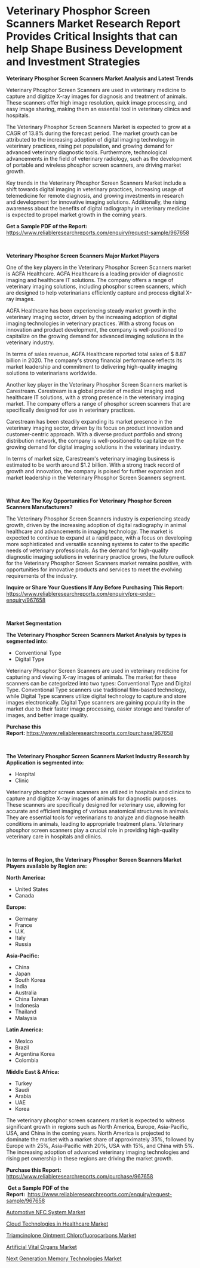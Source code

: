 <p><h1>Veterinary Phosphor Screen Scanners Market Research Report Provides Critical Insights that can help Shape Business Development and Investment Strategies</h1></p><p><strong>Veterinary Phosphor Screen Scanners Market Analysis and Latest Trends</strong></p>
<p><p>Veterinary Phosphor Screen Scanners are used in veterinary medicine to capture and digitize X-ray images for diagnosis and treatment of animals. These scanners offer high image resolution, quick image processing, and easy image sharing, making them an essential tool in veterinary clinics and hospitals.</p><p>The Veterinary Phosphor Screen Scanners Market is expected to grow at a CAGR of 13.8% during the forecast period. The market growth can be attributed to the increasing adoption of digital imaging technology in veterinary practices, rising pet population, and growing demand for advanced veterinary diagnostic tools. Furthermore, technological advancements in the field of veterinary radiology, such as the development of portable and wireless phosphor screen scanners, are driving market growth.</p><p>Key trends in the Veterinary Phosphor Screen Scanners Market include a shift towards digital imaging in veterinary practices, increasing usage of telemedicine for remote diagnosis, and growing investments in research and development for innovative imaging solutions. Additionally, the rising awareness about the benefits of digital radiography in veterinary medicine is expected to propel market growth in the coming years.</p></p>
<p><strong>Get a Sample PDF of the Report:&nbsp;</strong> <a href="https://www.reliableresearchreports.com/enquiry/request-sample/967658">https://www.reliableresearchreports.com/enquiry/request-sample/967658</a></p>
<p>&nbsp;</p>
<p><strong>Veterinary Phosphor Screen Scanners Major Market Players</strong></p>
<p><p>One of the key players in the Veterinary Phosphor Screen Scanners market is AGFA Healthcare. AGFA Healthcare is a leading provider of diagnostic imaging and healthcare IT solutions. The company offers a range of veterinary imaging solutions, including phosphor screen scanners, which are designed to help veterinarians efficiently capture and process digital X-ray images.</p><p>AGFA Healthcare has been experiencing steady market growth in the veterinary imaging sector, driven by the increasing adoption of digital imaging technologies in veterinary practices. With a strong focus on innovation and product development, the company is well-positioned to capitalize on the growing demand for advanced imaging solutions in the veterinary industry.</p><p>In terms of sales revenue, AGFA Healthcare reported total sales of $ 8.87 billion in 2020. The company's strong financial performance reflects its market leadership and commitment to delivering high-quality imaging solutions to veterinarians worldwide.</p><p>Another key player in the Veterinary Phosphor Screen Scanners market is Carestream. Carestream is a global provider of medical imaging and healthcare IT solutions, with a strong presence in the veterinary imaging market. The company offers a range of phosphor screen scanners that are specifically designed for use in veterinary practices.</p><p>Carestream has been steadily expanding its market presence in the veterinary imaging sector, driven by its focus on product innovation and customer-centric approach. With a diverse product portfolio and strong distribution network, the company is well-positioned to capitalize on the growing demand for digital imaging solutions in the veterinary industry.</p><p>In terms of market size, Carestream's veterinary imaging business is estimated to be worth around $1.2 billion. With a strong track record of growth and innovation, the company is poised for further expansion and market leadership in the Veterinary Phosphor Screen Scanners segment.</p></p>
<p>&nbsp;</p>
<p><strong>What Are The Key Opportunities For Veterinary Phosphor Screen Scanners Manufacturers?</strong></p>
<p><p>The Veterinary Phosphor Screen Scanners industry is experiencing steady growth, driven by the increasing adoption of digital radiography in animal healthcare and advancements in imaging technology. The market is expected to continue to expand at a rapid pace, with a focus on developing more sophisticated and versatile scanning systems to cater to the specific needs of veterinary professionals. As the demand for high-quality diagnostic imaging solutions in veterinary practice grows, the future outlook for the Veterinary Phosphor Screen Scanners market remains positive, with opportunities for innovative products and services to meet the evolving requirements of the industry.</p></p>
<p><strong>Inquire or Share Your Questions If Any Before Purchasing This Report:</strong> <a href="https://www.reliableresearchreports.com/enquiry/pre-order-enquiry/967658">https://www.reliableresearchreports.com/enquiry/pre-order-enquiry/967658</a></p>
<p>&nbsp;</p>
<p><strong>Market Segmentation</strong></p>
<p><strong>The Veterinary Phosphor Screen Scanners Market Analysis by types is segmented into:</strong></p>
<p><ul><li>Conventional Type</li><li>Digital Type</li></ul></p>
<p><p>Veterinary Phosphor Screen Scanners are used in veterinary medicine for capturing and viewing X-ray images of animals. The market for these scanners can be categorized into two types: Conventional Type and Digital Type. Conventional Type scanners use traditional film-based technology, while Digital Type scanners utilize digital technology to capture and store images electronically. Digital Type scanners are gaining popularity in the market due to their faster image processing, easier storage and transfer of images, and better image quality.</p></p>
<p><strong>Purchase this Report:&nbsp;</strong><a href="https://www.reliableresearchreports.com/purchase/967658">https://www.reliableresearchreports.com/purchase/967658</a></p>
<p>&nbsp;</p>
<p><strong>The Veterinary Phosphor Screen Scanners Market Industry Research by Application is segmented into:</strong></p>
<p><ul><li>Hospital</li><li>Clinic</li></ul></p>
<p><p>Veterinary phosphor screen scanners are utilized in hospitals and clinics to capture and digitize X-ray images of animals for diagnostic purposes. These scanners are specifically designed for veterinary use, allowing for accurate and efficient imaging of various anatomical structures in animals. They are essential tools for veterinarians to analyze and diagnose health conditions in animals, leading to appropriate treatment plans. Veterinary phosphor screen scanners play a crucial role in providing high-quality veterinary care in hospitals and clinics.</p></p>
<p>&nbsp;</p>
<p><strong>In terms of Region, the Veterinary Phosphor Screen Scanners Market Players available by Region are:</strong></p>
<p>
    <p> <strong> North America: </strong>
        <ul>
            <li>United States</li>
            <li>Canada</li>
        </ul>
        </p> 
    <p> <strong> Europe: </strong>
        <ul>
            <li>Germany</li>
            <li>France</li>
            <li>U.K.</li>
            <li>Italy</li>
            <li>Russia</li>
        </ul>
        </p> 
    <p> <strong> Asia-Pacific: </strong>
        <ul>
            <li>China</li>
            <li>Japan</li>
            <li>South Korea</li>
            <li>India</li>
            <li>Australia</li>
            <li>China Taiwan</li>
            <li>Indonesia</li>
            <li>Thailand</li>
            <li>Malaysia</li>
        </ul>
        </p> 
    <p> <strong> Latin America: </strong>
        <ul>
            <li>Mexico</li>
            <li>Brazil</li>
            <li>Argentina Korea</li>
            <li>Colombia</li>
        </ul>
        </p> 
    <p> <strong> Middle East & Africa: </strong>
        <ul>
            <li>Turkey</li>
            <li>Saudi</li>
            <li>Arabia</li>
            <li>UAE</li>
            <li>Korea</li>
        </ul>
    </p>
    </p>
<p><p>The veterinary phosphor screen scanners market is expected to witness significant growth in regions such as North America, Europe, Asia-Pacific, USA, and China in the coming years. North America is projected to dominate the market with a market share of approximately 35%, followed by Europe with 25%, Asia-Pacific with 20%, USA with 15%, and China with 5%. The increasing adoption of advanced veterinary imaging technologies and rising pet ownership in these regions are driving the market growth.</p></p>
<p><strong>Purchase this Report: </strong><a href="https://www.reliableresearchreports.com/purchase/967658">https://www.reliableresearchreports.com/purchase/967658</a></p>
<p>&nbsp;<strong>Get a Sample PDF of the Report:&nbsp;&nbsp;</strong><a href="https://www.reliableresearchreports.com/enquiry/request-sample/967658">https://www.reliableresearchreports.com/enquiry/request-sample/967658</a></p>
<p><strong></strong></p>
<p><p><a href="https://view.publitas.com/reportprime-1/decoding-the-automotive-nfc-system-market-a-deep-dive-into-the-latest-market-trends-market-segmentation-and-competitive-analysis/">Automotive NFC System Market</a></p><p><a href="https://summer-dogwood-3e9.notion.site/Global-Cloud-Technologies-in-Healthcare-Market-by-Types-Applications-and-Major-Players-with-Regio-309c2a884cad466fa72d845a8816e018">Cloud Technologies in Healthcare Market</a></p><p><a href="https://forested-sushi-9b0.notion.site/Triamcinolone-Ointment-Chlorofluorocarbons-Market-Challenges-Opportunities-and-Growth-Drivers-and-e3bd45836e6845fe84d71ac4894ed3b7">Triamcinolone Ointment Chlorofluorocarbons Market</a></p><p><a href="https://lydian-appliance-61d.notion.site/Artificial-Vital-Organs-Market-Offers-Provide-Insightful-Data-for-the-Time-Period-from-2024-to-2031--8ae70c3348834734b10f90e56bf4338f">Artificial Vital Organs Market</a></p><p><a href="https://view.publitas.com/reportprime-1/next-generation-memory-technologies-market-growth-market-trends-covid-19-impact-and-forecasts-for-period-from-2024-2031/">Next Generation Memory Technologies Market</a></p></p>